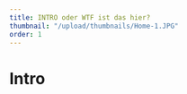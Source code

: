 ```yaml
---
title: INTRO oder WTF ist das hier?
thumbnail: "/upload/thumbnails/Home-1.JPG"
order: 1
---
```

# Intro









